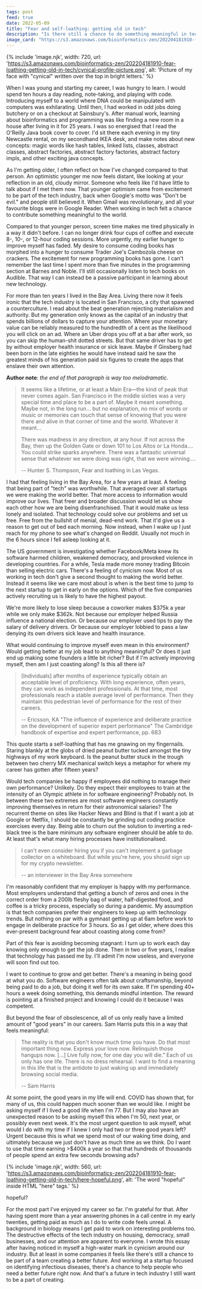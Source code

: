 ```yaml
---
tags: post
feed: true
date: 2022-05-09
title: "Fear and self-loathing: getting old in tech"
description: "Is there still a chance to do something meaningful in tech?"
image_card: "https://s3.amazonaws.com/bioinformatics-zen/202204181910-fear-loathing-getting-old-in-tech/thumbnail.png"
---
```


{% include 'image.njk',
  width: 720,
	url: 'https://s3.amazonaws.com/bioinformatics-zen/202204181910-fear-loathing-getting-old-in-tech/cynical-profile-picture.png',
	alt: 'Picture of my face with "cynical" written over the top in bright letters.' %}

When I was young and starting my career, I was hungry to learn. I would spend
ten hours a day reading, note-taking, and playing with code. Introducing myself
to a world where DNA could be manipulated with computers was exhilarating.
Until then, I had worked in odd jobs doing butchery or on a checkout at
Sainsbury's. After manual work, learning about bioinformatics and programming
was like finding a new room in a house after living in it for 25 years. I was
so energised that I read the O'Reilly Java book cover to cover. I'd sit there
each evening in my tiny Newcastle rental, on my secondhand IKEA desk, and make
notes about new concepts: magic words like hash tables, linked lists, classes,
abstract classes, abstract factories, abstract factory factories, abstract
factory impls, and other exciting java concepts.

As I'm getting older, I often reflect on how I've changed compared to that
person. An optimistic younger me now feels distant, like looking at your
reflection in an old, cloudy mirror. Someone who feels like I'd have little to
talk about if I met them now. That younger optimism came from excitement to be
part of the tech industry, back when Google's motto was "Don't be evil." and
people still believed it. When Gmail was revolutionary, and all your favourite
blogs were in Google Reader. When working in tech felt a chance to contribute
something meaningful to the world.

Compared to that younger person, screen time makes me tired physically in a way
it didn't before. I can no longer drink four cups of coffee and execute 8-,
10-, or 12-hour coding sessions. More urgently, my earlier hunger to improve
myself has faded. My desire to consume coding books has morphed into a hunger
to consume Trader Joe's Cambozola cheese on crackers. The excitement for new
programming books has gone. I can't remember the last time I spent more than
five minutes in the programming section at Barnes and Noble. I'll still
occasionally listen to tech books on Audible. That way I can instead be a
passive participant in learning about new technology.

For more than ten years I lived in the Bay Area. Living there now it feels
ironic that the tech industry is located in San Francisco, a city that spawned
a counterculture. I read about the beat generation rejecting materialism and
authority. But my generation only knows as the capital of an industry that
spends billions of dollars to capture your attention. Where your monetary value
can be reliably measured to the hundredth of a cent as the likelihood you will
click on an ad. Where an Uber drops you off at a bar after work, so you can
skip the human-shit dotted streets. But that same driver has to get by without
employer health insurance or sick leave. Maybe if Ginsberg had been born in the
late eighties he would have instead said he saw the greatest minds of his
generation paid six figures to create the apps that enslave their own
attention.

**Author note**: _the end of that paragraph is way too melodramatic._

> It seems like a lifetime, or at least a Main Era—the kind of peak that never
> comes again. San Francisco in the middle sixties was a very special time and
> place to be a part of. Maybe it meant something. Maybe not, in the long run…
> but no explanation, no mix of words or music or memories can touch that sense
> of knowing that you were there and alive in that corner of time and the
> world. Whatever it meant...
>
> There was madness in any direction, at any hour. If not across the Bay, then
> up the Golden Gate or down 101 to Los Altos or La Honda.… You could strike
> sparks anywhere. There was a fantastic universal sense that whatever we were
> doing was right, that we were winning.…
>
> -- Hunter S. Thompson, Fear and loathing in Las Vegas.

I had that feeling living in the Bay Area, for a few years at least. A feeling
that being part of "tech" was worthwhile. That averaged over all startups we
were making the world better. That more access to information would improve our
lives. That freer and broader discussion would let us show each other how we
are being disenfranchised. That it would make us less lonely and isolated. That
technology could solve our problems and set us free. Free from the bullshit of
menial, dead-end work. That it'd give us a reason to get out of bed each
morning. Now instead, when I wake up I just reach for my phone to see what's
changed on Reddit. Usually not much in the 6 hours since I fell asleep looking
at it.

The US government is investigating whether Facebook/Meta knew its software
harmed children, weakened democracy, and provoked violence in developing
countries. For a while, Tesla made more money trading Bitcoin than selling
electric cars. There's a feeling of cynicism now. Most of us working in tech
don't give a second thought to making the world better. Instead it seems like
we care most about is when is the best time to jump to the next startup to get
in early on the options. Which of the five companies actively recruiting us is
likely to have the highest payout.

We're more likely to lose sleep because a coworker makes $375k a year while we
only make $362k. Not because our employer helped Russia influence a national
election. Or because our employer used tips to pay the salary of delivery
drivers. Or because our employer lobbied to pass a law denying its own drivers
sick leave and health insurance.

What would continuing to improve myself even mean in this environment? Would
getting better at my job lead to anything meaningful? Or does it just end up
making some founders a little bit richer? But if I'm actively improving myself,
then am I just coasting along? Is this all there is?

> [Individuals] after months of experience typically obtain an acceptable level
> of proficiency. With long experience, often years, they can work as independent
> professionals. At that time, most professionals reach a stable average level of
> performance. Then they maintain this pedestrian level of performance for the
> rest of their careers.
>
> -- Ericsson, KA "The influence of experience and deliberate practice on the
> development of superior expert performance" The Cambridge handbook of
> expertise and expert performance, pp. 683

This quote starts a self-loathing that has me gnawing on my fingernails.
Staring blankly at the globs of dried peanut butter tucked amongst the tiny
highways of my work keyboard. Is the peanut butter stuck in the trough between
two cherry MX mechanical switch keys a metaphor for where my career has gotten
after fifteen years?

Would tech companies be happy if employees did nothing to manage their own
performance? Unlikely. Do they expect their employees to train at the intensity
of an Olympic athlete in for software engineering? Probably not. In between
these two extremes are most software engineers constantly improving themselves
in return for their astronomical salaries? The recurrent theme on sites like
Hacker News and Blind is that if I want a job at Google or Netflix, I should be
constantly be grinding out coding practice exercises every day. Being able to
churn out the solution to inverting a red-black tree is the bare minimum any
software engineer should be able to do. At least that's what many hiring
processes have institutionalised.

> I can't even consider hiring you if you can't implement a garbage collector
> on a whiteboard. But while you're here, you should sign up for my crypto
> newsletter.
>
> -- an interviewer in the Bay Area somewhere

I'm reasonably confident that my employer is happy with my performance. Most
employers understand that getting a bunch of zeros and ones in the correct
order from a 200lb fleshy bag of water, half-digested food, and coffee is a
tricky process, especially so during a pandemic. My assumption is that tech
companies prefer their engineers to keep up with technology trends. But nothing
on par with a gymnast getting up at 6am before work to engage in deliberate
practice for 3 hours. So as I get older, where does this ever-present
background fear about coasting along come from?

Part of this fear is avoiding becoming stagnant: I turn up to work each day
knowing only enough to get the job done. Then in two or five years, I realise
that technology has passed me by. I'll admit I'm now useless, and everyone will
soon find out too.

I want to continue to grow and get better. There's a meaning in being good at
what you do. Software engineers often talk about craftsmanship, beyond being
paid to do a job, but doing it well for its own sake. If I'm spending 40+ hours
a week doing something, this demands mindful intention. The reward is pointing
at a finished project and knowing I could do it because I was competent.

But beyond the fear of obsolescence, all of us only really have a limited
amount of "good years" in our careers. Sam Harris puts this in a way that feels
meaningful:

> The reality is that you don't know much time you have. Do that most important
> thing now. Express your love now. Relinquish those hangups now. [...] Live
> fully now, for one day you will die." Each of us only has one life. There is
> no dress rehearsal. I want to find a meaning in this life that is the
> antidote to just waking up and immediately browsing social media.
>
> -- Sam Harris

At some point, the good years in my life will end. COVID has shown that, for
many of us, this could happen much sooner than we would like. I might be asking
myself if I lived a good life when I'm 77. But I may also have an unexpected
reason to be asking myself this when I'm 50, next year, or possibly even next
week. It's the most urgent question to ask myself, what would I do with my time
if I knew I only had two or three good years left? Urgent because this is what
we spend most of our waking time doing, and ultimately because we just don't
have as much time as we think. Do I want to use that time earning >$400k a year
so that that hundreds of thousands of people spend an extra few seconds
browsing ads?

{% include 'image.njk',
  width: 560,
	url: 'https://s3.amazonaws.com/bioinformatics-zen/202204181910-fear-loathing-getting-old-in-tech/here-hopeful.png',
	alt: 'The word "hopeful" inside HTML "here" tags.' %}

<here>
	hopeful?
</here>

For the most part I've enjoyed my career so far. I'm grateful for that. After
having spent more than a year answering phones in a call centre in my early
twenties, getting paid as much as I do to write code feels unreal. A background
in biology means I get paid to work on interesting problems too. The
destructive effects of the tech industry on housing, democracy, small
businesses, and our attention are apparent to everyone. I wrote this essay
after having noticed in myself a high-water mark in cynicism around our
industry. But at least in some companies it feels like there's still a chance
to be part of a team creating a better future. And working at a startup focused
on identifying infectious diseases, there's a chance to help people who need a
better future right now. And that's a future in tech industry I still want to
be a part of creating.
